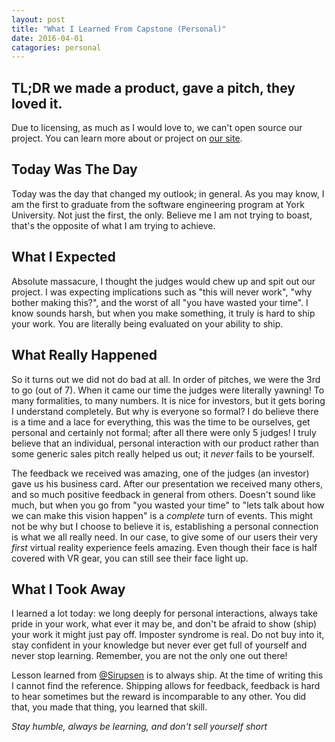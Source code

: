 ```yaml
---
layout: post
title: "What I Learned From Capstone (Personal)"
date: 2016-04-01
catagories: personal 
---
```



## TL;DR we made a product, gave a pitch, they loved it.

<script async class="speakerdeck-embed"
data-id="4872fb9854b840618fecc19d096266b7" data-ratio="1.77777777777778"
src="//speakerdeck.com/assets/embed.js"></script>

Due to licensing, as much as I would love to, we can't open source our project.
You can learn more about or project on [our
site](http://sirajrauff.github.io/botanica/).

## Today Was The Day

Today was the day that changed my outlook; in general. As you may know, I am the first to
graduate from the software engineering program at York University. Not just the
first, the only. Believe me I am not trying to boast, that's the opposite of
what I am trying to achieve. 

## What I Expected

Absolute massacure, I thought the judges would chew up and spit out our project.
I was expecting implications such as "this will never work", "why bother making this?",
and the worst of all "you have wasted your time". I know sounds harsh, but when
you make something, it truly is hard to ship your work. You are literally being
evaluated on your ability to ship.

## What Really Happened

So it turns out we did not do bad at all. In order of pitches, we were the 3rd
to go (out of 7). When it came our time the judges were literally yawning! To
many formalities, to many numbers. It is nice for investors, but it gets boring
I understand completely. But why is everyone so formal? I do believe there is a time and a
lace for everything, this was the time to be ourselves, get personal and certainly not
formal; after all there were only 5 judges! I truly believe that an individual,
personal interaction with our product rather than some generic sales pitch
really helped us out; it *never* fails to be yourself.  

The feedback we received was amazing, one of the judges (an investor) gave us
his business card. After our presentation we received many others, and so much positive
feedback in general from others. Doesn't sound like much, but when you go from "you wasted
your time" to "lets talk about how we can make this vision happen" is a
*complete* turn of events. This might not be why but I choose to believe it is,
establishing a personal connection is what we all really need. In our case, to
give some of our users their very *first* virtual reality experience feels
amazing. Even though their face is half covered with VR gear, you can still see
their face light up. 

## What I Took Away

I learned a lot today: we long deeply for personal interactions, always take pride in your
work, what ever it may be, and don't be afraid to show (ship) your work it might just pay off.
Imposter syndrome is real. Do not buy into it, stay confident in your knowledge but never
ever get full of yourself and never stop learning. Remember, you are not the only one out there!  

Lesson learned from [@Sirupsen](https://github.com/sirupsen) is to always ship. At the time of
writing this I cannot find the reference. Shipping allows for feedback, feedback is hard to hear
sometimes but the reward is incomparable to any other. You did that, you made that thing,
you learned that skill. 
  
*Stay humble, always be learning, and don't sell yourself short*
